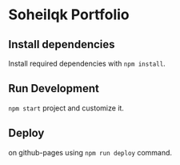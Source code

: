 # Soheilqk Portfolio

## Install dependencies

Install required dependencies with `npm install`.

## Run Development

`npm start` project and customize it.

## Deploy

on github-pages using `npm run deploy` command.
